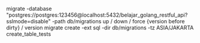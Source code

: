 migrate -database "postgres://postgres:123456@localhost:5432/belajar_golang_restful_api?sslmode=disable" -path db/migrations up / down / force {version before dirty} / version
migrate create -ext sql -dir db/migrations -tz ASIA/JAKARTA create_table_tests
